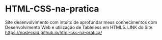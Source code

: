 # HTML-CSS-na-pratica
Site desenvolvimento com intuito de aprofundar meus conhecimentos com Desenvolvimento Web e utilização de Tableless em HTML5. LINK do Site: https://nosleinad.github.io/html-css-na-pratica/
